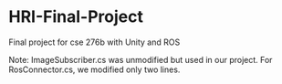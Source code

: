 # HRI-Final-Project
Final project for cse 276b with Unity and ROS

Note: ImageSubscriber.cs was unmodified but used in our project. For RosConnector.cs, we modified only two lines.
